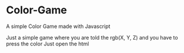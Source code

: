 # Color-Game
A simple Color Game made with Javascript

Just a simple game where you are told the rgb(X, Y, Z) and you have to press the color
Just open the html

